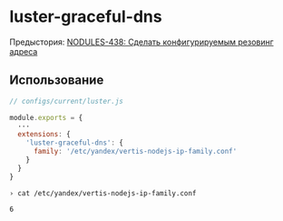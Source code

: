 # luster-graceful-dns

Предыстория: [NODULES-438: Сделать конфигурируемым резовинг адреса](https://st.yandex-team.ru/NODULES-438)

## Использование

~~~js
// configs/current/luster.js

module.exports = {
  ···
  extensions: {
    'luster-graceful-dns': {
      family: '/etc/yandex/vertis-nodejs-ip-family.conf'
    }
  }
}
~~~

~~~
› cat /etc/yandex/vertis-nodejs-ip-family.conf

6
~~~
